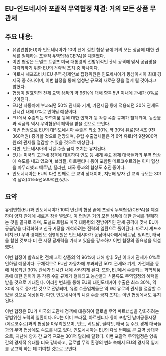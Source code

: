 ## EU-인도네시아 포괄적 무역협정 체결: 거의 모든 상품 무관세

## 주요 내용:
*   유럽연합(EU)과 인도네시아가 10여 년에 걸친 협상 끝에 거의 모든 상품에 대한 관세를 철폐하는 포괄적 무역협정(CEPA)을 체결했다.
*   이번 협정은 도널드 트럼프 미국 대통령의 전방위적인 관세 공격에 맞서 공급망을 다각화하기 위한 EU의 전략적 조치 중 하나이다.
*   마로시 셰프초비치 EU 무역·경제안보 집행위원은 인도네시아가 동남아시아 최대 경제국 중 하나이며, 이번 협정을 통해 엄청난 규모의 새로운 장을 열게 될 것이라고 밝혔다.
*   협정이 발효되면 전체 교역 상품의 약 96%에 대해 향후 5년 이내에 관세가 0%로 낮아진다.
*   EU산 자동차에 부과되던 50% 관세와 기계, 가전제품 등에 적용되던 30% 관세도 단시간 내에 0%로 인하될 예정이다.
*   EU에서 수출되는 화학제품 등에 대한 인허가 등 각종 수출 규제가 철폐되며, 농산물과 식품류 역시 무역협정의 혜택을 받을 것으로 보인다.
*   이번 협정으로 EU의 대인도네시아 수출은 최소 30%, 약 30억 유로(약 4조 9천360억원) 증가할 것으로 전망되며, 유럽 수출업체들은 약 6억 유로(약 9천900억원)의 관세를 절감할 수 있을 것으로 예상된다.
*   다만, 인도네시아의 니켈 수출 금지 조치는 유지된다.
*   EU는 미국의 고관세 정책에 대응하여 인도 등 세계 주요 경제 대국들과의 무역 협상에 속도를 내고 있으며, 브라질, 아르헨티나 등이 포함된 메르코수르와는 이미 협상을 마무리했고 베트남, 필리핀, 태국 등과의 협상도 추진 중이다.
*   인도네시아는 EU의 다섯 번째로 큰 교역 상대이며, 지난해 양자 간 교역 규모는 301억 달러(41조9천500억원)였다.

## 요약

유럽연합(EU)과 인도네시아가 10여 년간의 협상 끝에 포괄적 무역협정(CEPA)을 체결하며 양자 관계에 새로운 장을 열었다. 이 협정은 거의 모든 상품에 대한 관세를 철폐하는 것을 골자로 하며, 도널드 트럼프 미국 대통령의 전방위적인 관세 공격에 맞서 EU가 공급망을 다각화하고 신규 시장을 개척하려는 전략의 일환으로 풀이된다. 마로시 셰프초비치 EU 무역·경제안보 집행위원은 인도네시아가 동남아시아에서 베트남, 필리핀, 태국을 합친 것보다 더 큰 시장 잠재력을 가지고 있음을 강조하며 이번 협정의 중요성을 역설했다.

이번 협정이 발효되면 전체 교역 상품의 약 96%에 대해 향후 5년 이내에 관세가 0%로 인하될 예정이다. 구체적으로 EU산 자동차에 부과되던 50% 관세와 기계, 가전제품 등에 적용되던 30% 관세가 단시간 내에 사라지게 된다. 또한, EU에서 수출되는 화학제품 등에 대한 인허가 등 각종 수출 규제가 철폐되고 농산물과 식품류도 무역협정의 혜택을 받을 것으로 기대된다. 이러한 변화를 통해 EU의 대인도네시아 수출은 최소 30%, 약 30억 유로 증가할 것으로 전망되며, 유럽 수출업체들은 약 6억 유로의 관세를 절감할 수 있을 것으로 예상된다. 다만, 인도네시아의 니켈 수출 금지 조치는 이번 협정에서도 유지된다.

이번 협정은 EU가 미국의 고관세 정책에 대응하여 글로벌 무역 파트너십을 강화하려는 광범위한 노력의 일환이다. EU는 이미 브라질, 아르헨티나 등이 포함된 남미공동시장(메르코수르)과의 협상을 마무리했으며, 인도, 베트남, 필리핀, 태국 등 주요 경제 대국들과의 무역 협상에도 속도를 내고 있다. 인도네시아는 EU의 다섯 번째로 큰 교역 상대국으로, 지난해 양자 간 교역 규모는 301억 달러에 달했다. 이번 포괄적 무역협정은 양측 간의 경제적 유대를 더욱 강화하고, 글로벌 무역 환경의 변화 속에서 EU의 경제적 입지를 공고히 하는 데 기여할 것으로 보인다.